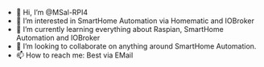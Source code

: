 - 👋 Hi, I’m @MSal-RPI4
- 👀 I’m interested in SmartHome Automation via Homematic and IOBroker
- 🌱 I’m currently learning everything about Raspian, SmartHome Automation and IOBroker
- 💞️ I’m looking to collaborate on anything around SmartHome Automation.
- 📫 How to reach me: Best via EMail

<!---
MSal-RPI4/MSal-RPI4 is a ✨ special ✨ repository because its `README.md` (this file) appears on your GitHub profile.
You can click the Preview link to take a look at your changes.
--->
